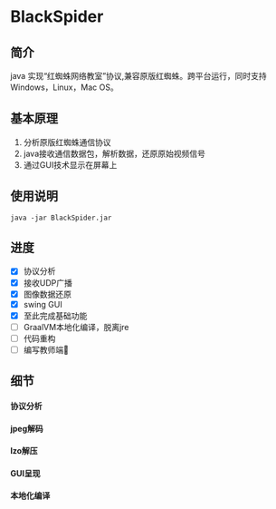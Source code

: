 # BlackSpider

## 简介
java 实现“红蜘蛛网络教室”协议,兼容原版红蜘蛛。跨平台运行，同时支持Windows，Linux，Mac OS。

## 基本原理

1. 分析原版红蜘蛛通信协议
2. java接收通信数据包，解析数据，还原原始视频信号
3. 通过GUI技术显示在屏幕上

## 使用说明

`java -jar BlackSpider.jar`

## 进度

- [x] 协议分析
- [x] 接收UDP广播
- [x] 图像数据还原
- [x] swing GUI
- [x] 至此完成基础功能
- [ ] GraalVM本地化编译，脱离jre
- [ ] 代码重构
- [ ] 编写教师端:eyes:

## 细节

#### 协议分析

#### jpeg解码

#### lzo解压

#### GUI呈现

#### 本地化编译

